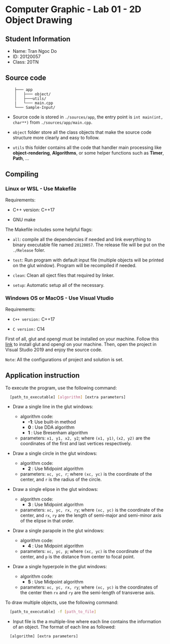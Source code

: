 # **Computer Graphic - Lab 01 - 2D Object Drawing**

## **Student Information**

- Name: Tran Ngoc Do
- ID: 20120057
- Class: 20TN

## **Source code**
``` 
    ├─── app
    │   ├─── object/
    │   ├───utils/
    |   └─── main.cpp
    └─── Sample-Input/
```

- Source code is stored in `./sources/app`, the entry point is `int main(int, char**)` from `./sources/app/main.cpp`.

- `object` folder store all the class objects that make the source code structure more clearly and easy to follow.

- `utils` this folder contains all the code that handler main processing like **object-rendering**, **Algorithms**, or some helper functions such as **Timer**, **Path**, ...

## **Compiling**

### Linux or WSL - Use Makefile

Requirements:
- C++ version: C++17

- GNU make

The Makefile includes some helpful flags:

- `all`: compile all the dependencies if needed and link everything to binary executable file named `20120057`. The release file will be put on the `./Release` foler.

- `test`: Run program with default input file (multiple objects will be printed on the glut window). Program will be recompiled if needed. 

- `clean`: Clean all oject files that required by linker. 

- `setup`: Automatic setup all of the necessary.

### Windows OS or MacOS - Use Visual Vtudio

Requirements:
- `C++ version:` C++17

- `C version:` C14

First of all, glut and opengl must be installed on your machine. Follow this [link](https://www.geeksforgeeks.org/how-to-setup-opengl-with-visual-studio-2019-on-windows-10/) to install glut and opengl on your machine. Then, open the project in Visual Studio 2019 and enjoy the source code.

`Note`: All the configurations of project and solution is set.

## **Application instruction**

To execute the program, use the following command:

```sh
  [path_to_executable] [algorithm] [extra parameters]
```

- Draw a single line in the glut windows:
  - algorithm code:
    - **-1**: Use built-in method
    - **0** : Use DDA algorithm
    - **1** : Use Bresenham algorithm
  - parameters: `x1, y1, x2, y2`; where `(x1, y1)`, `(x2, y2)` are the coordinates of the first and last vertices respectively.

- Draw a single circle in the glut windows:
  - algorithm code:
    - **2** : Use Midpoint algorithm
  - parameters: `xc, yc, r`; where `(xc, yc)` is the coordinate of the center, and `r` is the radius of the circle.

- Draw a single elipse in the glut windows:
  - algorithm code:
    - **3** : Use Midpoint algorithm
  - parameters: `xc, yc, rx, ry`; where `(xc, yc)` is the coordinate of the center, and `rx`, `ry` are the length of semi-major and semi-minor axis of the elipse in that order.

- Draw a single parapole in the glut windows:
  - algorithm code:
    - **4** : Use Midpoint algorithm
  - parameters: `xc, yc, p`; where `(xc, yc)` is the coordinate of the center, and `p` is the distance from center to focal point.

- Draw a single hyperpole in the glut windows:
  - algorithm code:
    - **5** : Use Midpoint algorithm
  - parameters: `xc, yc, rx, ry`; where `(xc, yc)` is the coordinates of the center then `rx` and `ry` are the semi-length of transverse axis.

To draw multiple objects, use the following command:

```sh
  [path_to_executable] -f [path_to_file]
```

- Input file is the a multiple-line where each line contains the information of an object. The format of each line as followed:

```sh
  [algorithm] [extra parameters]
```